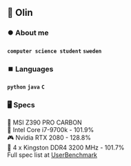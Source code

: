 ## 🔆 Olin

### ⏺️ About me

**`computer science student`** **`sweden`** 

### ⏹️ Languages

**`python`** **`java`** **`C`** 

### 🖥️ Specs

📔 MSI Z390 PRO CARBON <br>
👾 Intel Core i7-9700k - 101.9% <br>
🎮 Nvidia RTX 2080 - 128.8% <br>
🎲 4 x Kingston DDR4 3200 MHz - 101.7% <br>
Full spec list at
        [UserBenchmark](https://www.userbenchmark.com/UserRun/69801292)
    

<!--
**olinwiol/olinwiol** is a ✨ _special_ ✨ repository because its `README.md` (this file) appears on your GitHub profile.

Here are some ideas to get you started:

- 🔭 I’m currently working on ...
- 🌱 I’m currently learning ...
- 👯 I’m looking to collaborate on ...
- 🤔 I’m looking for help with ...
- 💬 Ask me about ...
- 📫 How to reach me: ...
- 😄 Pronouns: ...
- ⚡ Fun fact: ...
-->
